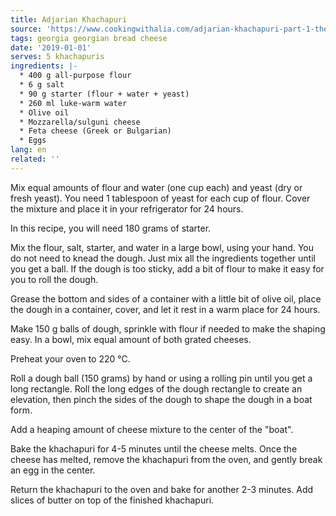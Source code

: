 ```yaml
---
title: Adjarian Khachapuri
source: 'https://www.cookingwithalia.com/adjarian-khachapuri-part-1-the-dough/'
tags: georgia georgian bread cheese
date: '2019-01-01'
serves: 5 khachapuris
ingredients: |-
  * 400 g all-purpose flour
  * 6 g salt
  * 90 g starter (flour + water + yeast)
  * 260 ml luke-warm water
  * Olive oil
  * Mozzarella/sulguni cheese
  * Feta cheese (Greek or Bulgarian)
  * Eggs
lang: en
related: ''
---
```


Mix equal amounts of flour and water (one cup each) and yeast (dry or fresh yeast). You need 1 tablespoon of yeast for each cup of flour. Cover the mixture and place it in your refrigerator for 24 hours.

In this recipe, you will need 180 grams of starter.

Mix the flour, salt, starter, and water in a large bowl, using your hand. You do not need to knead the dough. Just mix all the ingredients together until you get a ball. If the dough is too sticky, add a bit of flour to make it easy for you to roll the dough.

Grease the bottom and sides of a container with a little bit of olive oil, place the dough in a container, cover, and let it rest in a warm place for 24 hours.

Make 150 g balls of dough, sprinkle with flour if needed to make the shaping easy. In a bowl, mix equal amount of both grated cheeses.

Preheat your oven to 220 °C.

Roll a dough ball (150 grams) by hand or using a rolling pin until you get a long rectangle. Roll the long edges of the dough rectangle to create an elevation, then pinch the sides of the dough to shape the dough in a boat form.

Add a heaping amount of cheese mixture to the center of the "boat".

Bake the khachapuri for 4-5 minutes until the cheese melts. Once the cheese has melted, remove the khachapuri from the oven, and gently break an egg in the center.

Return the khachapuri to the oven and bake for another 2-3 minutes. Add slices of butter on top of the finished khachapuri.
